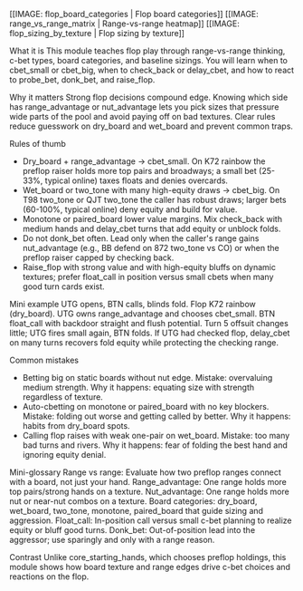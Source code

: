 [[IMAGE: flop_board_categories | Flop board categories]]
[[IMAGE: range_vs_range_matrix | Range-vs-range heatmap]]
[[IMAGE: flop_sizing_by_texture | Flop sizing by texture]]

What it is
This module teaches flop play through range-vs-range thinking, c-bet types, board categories, and baseline sizings. You will learn when to cbet_small or cbet_big, when to check_back or delay_cbet, and how to react to probe_bet, donk_bet, and raise_flop.

Why it matters
Strong flop decisions compound edge. Knowing which side has range_advantage or nut_advantage lets you pick sizes that pressure wide parts of the pool and avoid paying off on bad textures. Clear rules reduce guesswork on dry_board and wet_board and prevent common traps.

Rules of thumb
- Dry_board + range_advantage -> cbet_small. On K72 rainbow the preflop raiser holds more top pairs and broadways; a small bet (25-33%, typical online) taxes floats and denies overcards.
- Wet_board or two_tone with many high-equity draws -> cbet_big. On T98 two_tone or QJT two_tone the caller has robust draws; larger bets (60-100%, typical online) deny equity and build for value.
- Monotone or paired_board lower value margins. Mix check_back with medium hands and delay_cbet turns that add equity or unblock folds.
- Do not donk_bet often. Lead only when the caller's range gains nut_advantage (e.g., BB defend on 872 two_tone vs CO) or when the preflop raiser capped by checking back.
- Raise_flop with strong value and with high-equity bluffs on dynamic textures; prefer float_call in position versus small cbets when many good turn cards exist.

Mini example
UTG opens, BTN calls, blinds fold. Flop K72 rainbow (dry_board). UTG owns range_advantage and chooses cbet_small. BTN float_call with backdoor straight and flush potential. Turn 5 offsuit changes little; UTG fires small again, BTN folds. If UTG had checked flop, delay_cbet on many turns recovers fold equity while protecting the checking range.

Common mistakes
- Betting big on static boards without nut edge. Mistake: overvaluing medium strength. Why it happens: equating size with strength regardless of texture.
- Auto-cbetting on monotone or paired_board with no key blockers. Mistake: folding out worse and getting called by better. Why it happens: habits from dry_board spots.
- Calling flop raises with weak one-pair on wet_board. Mistake: too many bad turns and rivers. Why it happens: fear of folding the best hand and ignoring equity denial.

Mini-glossary
Range vs range: Evaluate how two preflop ranges connect with a board, not just your hand.
Range_advantage: One range holds more top pairs/strong hands on a texture.
Nut_advantage: One range holds more nut or near-nut combos on a texture.
Board categories: dry_board, wet_board, two_tone, monotone, paired_board that guide sizing and aggression.
Float_call: In-position call versus small c-bet planning to realize equity or bluff good turns.
Donk_bet: Out-of-position lead into the aggressor; use sparingly and only with a range reason.

Contrast
Unlike core_starting_hands, which chooses preflop holdings, this module shows how board texture and range edges drive c-bet choices and reactions on the flop.